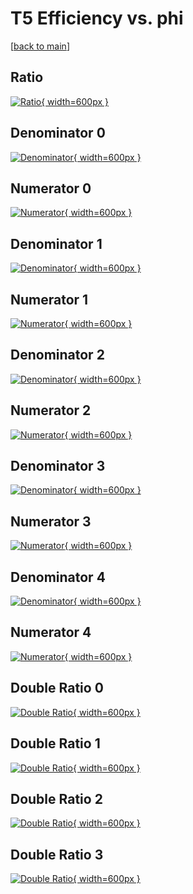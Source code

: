 # T5 Efficiency vs. phi

[[back to main](./)]



## Ratio

[![Ratio](../mtv/var/T5_vtr_211_1_eff_phi.png){ width=600px }](../mtv/var/T5_vtr_211_1_eff_phi.pdf)

## Denominator 0

[![Denominator](../mtv/den/T5_vtr_211_1_eff_phi_den0.png){ width=600px }](../mtv/den/T5_vtr_211_1_eff_phi_den0.pdf)

## Numerator 0

[![Numerator](../mtv/num/T5_vtr_211_1_eff_phi_num0.png){ width=600px }](../mtv/num/T5_vtr_211_1_eff_phi_num0.pdf)

## Denominator 1

[![Denominator](../mtv/den/T5_vtr_211_1_eff_phi_den1.png){ width=600px }](../mtv/den/T5_vtr_211_1_eff_phi_den1.pdf)

## Numerator 1

[![Numerator](../mtv/num/T5_vtr_211_1_eff_phi_num1.png){ width=600px }](../mtv/num/T5_vtr_211_1_eff_phi_num1.pdf)

## Denominator 2

[![Denominator](../mtv/den/T5_vtr_211_1_eff_phi_den2.png){ width=600px }](../mtv/den/T5_vtr_211_1_eff_phi_den2.pdf)

## Numerator 2

[![Numerator](../mtv/num/T5_vtr_211_1_eff_phi_num2.png){ width=600px }](../mtv/num/T5_vtr_211_1_eff_phi_num2.pdf)

## Denominator 3

[![Denominator](../mtv/den/T5_vtr_211_1_eff_phi_den3.png){ width=600px }](../mtv/den/T5_vtr_211_1_eff_phi_den3.pdf)

## Numerator 3

[![Numerator](../mtv/num/T5_vtr_211_1_eff_phi_num3.png){ width=600px }](../mtv/num/T5_vtr_211_1_eff_phi_num3.pdf)

## Denominator 4

[![Denominator](../mtv/den/T5_vtr_211_1_eff_phi_den4.png){ width=600px }](../mtv/den/T5_vtr_211_1_eff_phi_den4.pdf)

## Numerator 4

[![Numerator](../mtv/num/T5_vtr_211_1_eff_phi_num4.png){ width=600px }](../mtv/num/T5_vtr_211_1_eff_phi_num4.pdf)

## Double Ratio 0

[![Double Ratio](../mtv/ratio/T5_vtr_211_1_eff_phi_ratio0.png){ width=600px }](../mtv/ratio/T5_vtr_211_1_eff_phi_ratio0.pdf)

## Double Ratio 1

[![Double Ratio](../mtv/ratio/T5_vtr_211_1_eff_phi_ratio1.png){ width=600px }](../mtv/ratio/T5_vtr_211_1_eff_phi_ratio1.pdf)

## Double Ratio 2

[![Double Ratio](../mtv/ratio/T5_vtr_211_1_eff_phi_ratio2.png){ width=600px }](../mtv/ratio/T5_vtr_211_1_eff_phi_ratio2.pdf)

## Double Ratio 3

[![Double Ratio](../mtv/ratio/T5_vtr_211_1_eff_phi_ratio3.png){ width=600px }](../mtv/ratio/T5_vtr_211_1_eff_phi_ratio3.pdf)

